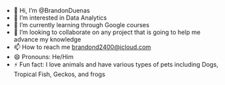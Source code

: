 - 👋 Hi, I’m @BrandonDuenas
- 👀 I’m interested in Data Analytics
- 🌱 I’m currently learning through Google courses
- 💞️ I’m looking to collaborate on any project that is going to help me advance my knowledge
- 📫 How to reach me brandond2400@icloud.com
- 😄 Pronouns: He/Him
- ⚡ Fun fact: I love animals and have various types of pets including Dogs, Tropical Fish, Geckos, and frogs

<!---
BrandonDuenas/BrandonDuenas is a ✨ special ✨ repository because its `README.md` (this file) appears on your GitHub profile.
You can click the Preview link to take a look at your changes.
--->
